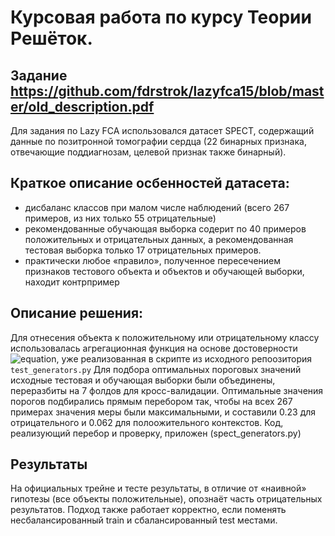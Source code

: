 # Курсовая работа по курсу Теории Решёток. 
## Задание https://github.com/fdrstrok/lazyfca15/blob/master/old_description.pdf

Для задания по Lazy FCA использовалcя датасет SPECT, содержащий данные по позитронной томографии сердца (22 бинарных признака, отвечающие поддиагнозам, целевой признак также бинарный).

## Краткое описание осбенностей датасета:
*	дисбаланс классов при малом числе наблюдений (всего 267 примеров, из них только 55 отрицательные)
* рекомендованные обучающая выборка содерит по 40 примеров положительных и отрицательных данных, а рекомендованная тестовая выборка только 17 отрицательных примеров.
* практически любое «правило», полученное пересечением признаков тестового объекта и объектов и обучающей выборки, находит контрпример

## Описание решения:
Для отнесения объекта к положительному или отрицательному классу использовалась агрегационная функция на основе достоверности  ![equation](http://www.sciweavers.org/upload/Tex2Img_1544007232/render.png), уже реализованная в скрипте из исходного репоозитория `test_generators.py`
Для подбора оптимальных пороговых значений исходные тестовая и обучающая выборки были объединены, переразбиты на 7 фолдов для кросс-валидации. Оптимальные значения порогов подбирались прямым перебором так, чтобы на всех 267 примерах значения меры  были максимальными, и составили  0.23 для отрицательного и  0.062 для полоожительного контекстов. Код, реализующий перебор и проверку, приложен (spect_generators.py)

## Результаты
На официальных трейне и тесте результаты, в отличие от «наивной» гипотезы (все объекты положительные), опознаёт часть отрицательных результатов. Подход также работает корректно, если поменять несбалансированный train и сбалансированный test местами.

